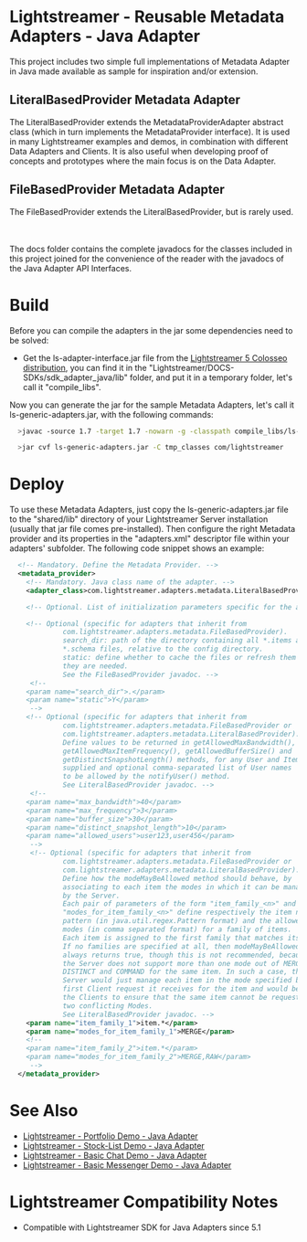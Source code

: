 # Lightstreamer - Reusable Metadata Adapters - Java Adapter #
<!-- START DESCRIPTION lightstreamer-example-reusablemetadata-adapter-java -->

This project includes two simple full implementations of Metadata Adapter in Java made available as sample for inspiration and/or extension.

## LiteralBasedProvider Metadata Adapter ##

The LiteralBasedProvider extends the MetadataProviderAdapter abstract class (which in turn implements the MetadataProvider interface). It is used in many Lightstreamer examples and demos, in combination with different Data Adapters and Clients.
It is also useful when developing proof of concepts and prototypes where the main focus is on the Data Adapter.

## FileBasedProvider Metadata Adapter ##

The FileBasedProvider extends the LiteralBasedProvider, but is rarely used.
<!-- END DESCRIPTION lightstreamer-example-reusablemetadata-adapter-java -->
<br>
<br>
The docs folder contains the complete javadocs for the classes included in this project joined for the convenience of the reader with the javadocs of the Java Adapter API Interfaces.

# Build #

Before you can compile the adapters in the jar some dependencies need to be solved:
* Get the ls-adapter-interface.jar file from the [Lightstreamer 5 Colosseo distribution](http://www.lightstreamer.com/download), you can find it in the "Lightstreamer/DOCS-SDKs/sdk_adapter_java/lib" folder, and put it in a temporary folder, let's call it "compile_libs".

Now you can generate the jar for the sample Metadata Adapters, let's call it ls-generic-adapters.jar, with the following commands:
```sh
  >javac -source 1.7 -target 1.7 -nowarn -g -classpath compile_libs/ls-adapter-interface.jar -sourcepath src -d tmp_classes src/com/lightstreamer/adapters/metadata/LiteralBasedProvider.java src/com/lightstreamer/adapters/metadata/FileBasedProvider.java

  >jar cvf ls-generic-adapters.jar -C tmp_classes com/lightstreamer
```

# Deploy #

To use these Metadata Adapters, just copy the ls-generic-adapters.jar file to the "shared/lib" directory of your Lightstreamer Server installation (usually that jar file comes pre-installed). 
Then configure the right Metadata provider and its properties in the "adapters.xml" descriptor file within your adapters' subfolder. The following code snippet shows an example: 
```xml
  <!-- Mandatory. Define the Metadata Provider. -->
  <metadata_provider>
    <!-- Mandatory. Java class name of the adapter. -->
    <adapter_class>com.lightstreamer.adapters.metadata.LiteralBasedProvider</adapter_class>

    <!-- Optional. List of initialization parameters specific for the adapter. -->

    <!-- Optional (specific for adapters that inherit from
             com.lightstreamer.adapters.metadata.FileBasedProvider).
             search_dir: path of the directory containing all *.items and
             *.schema files, relative to the config directory.
             static: define whether to cache the files or refresh them any time
             they are needed.
             See the FileBasedProvider javadoc. -->
     <!--
    <param name="search_dir">.</param>
    <param name="static">Y</param>
     -->
    <!-- Optional (specific for adapters that inherit from
             com.lightstreamer.adapters.metadata.FileBasedProvider or
             com.lightstreamer.adapters.metadata.LiteralBasedProvider).
             Define values to be returned in getAllowedMaxBandwidth(),
             getAllowedMaxItemFrequency(), getAllowedBufferSize() and
             getDistinctSnapshotLength() methods, for any User and Item
             supplied and optional comma-separated list of User names
             to be allowed by the notifyUser() method.
             See LiteralBasedProvider javadoc. -->
     <!--
    <param name="max_bandwidth">40</param>
    <param name="max_frequency">3</param>
    <param name="buffer_size">30</param>
    <param name="distinct_snapshot_length">10</param>
    <param name="allowed_users">user123,user456</param>
     -->
     <!-- Optional (specific for adapters that inherit from
             com.lightstreamer.adapters.metadata.FileBasedProvider or
             com.lightstreamer.adapters.metadata.LiteralBasedProvider).
             Define how the modeMayBeAllowed method should behave, by
             associating to each item the modes in which it can be managed
             by the Server.
             Each pair of parameters of the form "item_family_<n>" and
             "modes_for_item_family_<n>" define respectively the item name
             pattern (in java.util.regex.Pattern format) and the allowed
             modes (in comma separated format) for a family of items.
             Each item is assigned to the first family that matches its name.
             If no families are specified at all, then modeMayBeAllowed
             always returns true, though this is not recommended, because
             the Server does not support more than one mode out of MERGE,
             DISTINCT and COMMAND for the same item. In such a case, the
             Server would just manage each item in the mode specified by the
             first Client request it receives for the item and would be up to
             the Clients to ensure that the same item cannot be requested in
             two conflicting Modes.
             See LiteralBasedProvider javadoc. -->
    <param name="item_family_1">item.*</param>
    <param name="modes_for_item_family_1">MERGE</param>
    <!--
    <param name="item_family_2">item.*</param>
    <param name="modes_for_item_family_2">MERGE,RAW</param>
     -->
  </metadata_provider>
```

# See Also #
<!-- START RELATED_ENTRIES -->

* [Lightstreamer - Portfolio Demo - Java Adapter](https://github.com/Weswit/Lightstreamer-example-Portfolio-adapter-java)
* [Lightstreamer - Stock-List Demo - Java Adapter](https://github.com/Weswit/Lightstreamer-example-Stocklist-adapter-java)
* [Lightstreamer - Basic Chat Demo - Java Adapter](https://github.com/Weswit/Lightstreamer-example-Chat-adapter-java)
* [Lightstreamer - Basic Messenger Demo - Java Adapter](https://github.com/Weswit/Lightstreamer-example-Messenger-adapter-java)

<!-- END RELATED_ENTRIES -->

# Lightstreamer Compatibility Notes #

- Compatible with Lightstreamer SDK for Java Adapters since 5.1
